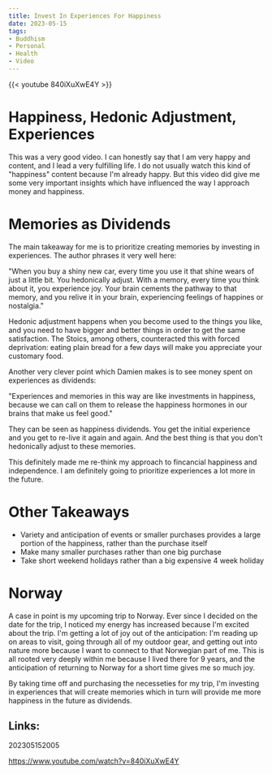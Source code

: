 ```yaml
---
title: Invest In Experiences For Happiness
date: 2023-05-15
tags:
- Buddhism
- Personal
- Health
- Video
---
```


{{< youtube 840iXuXwE4Y >}}

# Happiness, Hedonic Adjustment, Experiences

This was a very good video. I can honestly say that I am very happy and content, and I lead a very fulfilling life. I do not usually watch this kind of "happiness" content because I'm already happy. But this video did give me some very important insights which have influenced the way I approach money and happiness. 

# Memories as Dividends

The main takeaway for me is to prioritize creating memories by investing in experiences. The author phrases it very well here:

"When you buy a shiny new car, every time you use it that shine wears of just a little bit. You hedonically adjust. With a memory, every time you think about it, you experience joy. Your brain cements the pathway to that memory, and you relive it in your brain, experiencing feelings of happines or nostalgia."

Hedonic adjustment happens when you become used to the things you like, and you need to have bigger and better things in order to get the same satisfaction. The Stoics, among others, counteracted this with forced deprivation: eating plain bread for a few days will make you appreciate your customary food.

Another very clever point which Damien makes is to see money spent on experiences as dividends:

"Experiences and memories in this way are like investments in happiness, because we can call on them to release the happiness hormones in our brains that make us feel good."

They can be seen as happiness dividends. You get the initial experience and you get to re-live it again and again. And the best thing is that you don't hedonically adjust to these memories.

This definitely made me re-think my approach to fincancial happiness and independence. I am definitely going to prioritize experiences a lot more in the future.

# Other Takeaways

* Variety and anticipation of events or smaller purchases provides a large portion of the happiness, rather than the purchase itself
* Make many smaller purchases rather than one big purchase
* Take short weekend holidays rather than a big expensive 4 week holiday

# Norway

A case in point is my upcoming trip to Norway. Ever since I decided on the date for the trip, I noticed my energy has increased because I'm excited about the trip. I'm getting a lot of joy out of the anticipation: I'm reading up on areas to visit, going through all of my outdoor gear, and getting out into nature more because I want to connect to that Norwegian part of me. This is all rooted very deeply within me because I lived there for 9 years, and the anticipation of returning to Norway for a short time gives me so much joy. 

By taking time off and purchasing the necesseties for my trip, I'm investing in experiences that will create memories which in turn will provide me more happiness in the future as dividends. 

## Links:

202305152005

https://www.youtube.com/watch?v=840iXuXwE4Y


